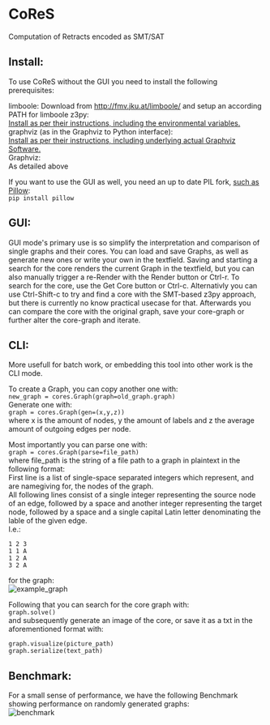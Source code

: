 # CoReS
Computation of  Retracts encoded as SMT/SAT

## Install:

To use CoReS without the GUI you need to install the following prerequisites:

limboole:
Download from http://fmv.jku.at/limboole/ and setup an according PATH for limboole
z3py:  
[Install as per their instructions, including the environmental variables.](https://github.com/Z3Prover/z3/wiki/Using-Z3Py-on-Windows)  
graphviz (as in the Graphviz to Python interface):  
[Install as per their instructions, including underlying actual Graphviz Software.](https://github.com/xflr6/graphviz)  
Graphviz:  
As detailed above

If you want to use the GUI as well, you need an up to date PIL fork, [such as Pillow](https://pypi.python.org/pypi/Pillow/5.0.0):  
```pip install pillow```

## GUI:

GUI mode's primary use is so simplify the interpretation and comparison of single graphs and their cores.
You can load and save Graphs, as well as generate new ones or write your own in the textfield.
Saving and starting a search for the core renders the current Graph in the textfield, but you can also manually trigger a re-Render with the Render button or Ctrl-r.
To search for the core, use the Get Core button or Ctrl-c. Alternativly you can use Ctrl-Shift-c to try and find a core with the SMT-based z3py approach, but there is currently no know practical usecase for that.
Afterwards you can compare the core with the original graph, save your core-graph or further alter the core-graph and iterate.

## CLI:

More usefull for batch work, or embedding this tool into other work is the CLI mode.

To create a Graph, you can copy another one with:  
```new_graph = cores.Graph(graph=old_graph.graph)  ```  
Generate one with:  
```graph = cores.Graph(gen=(x,y,z))  ```  
where x is the amount of nodes, y the amount of labels and z the average amount of outgoing edges per node.  

Most importantly you can parse one with:  
```graph = cores.Graph(parse=file_path)```  
where file_path is the string of a file path to a graph in plaintext in the following format:  
First line is a list of single-space separated integers which represent, and are namegiving for, the nodes of the graph.  
All following lines consist of a single integer representing the source node of an edge, followed by a space and another integer representing the target node, followed by a space and a single capital Latin letter denominating the lable of the given edge.  
I.e.:
```
1 2 3 
1 1 A
1 2 A
3 2 A
```
for the graph:  
![example_graph](./example_graph.png)  

Following that you can search for the core graph with:  
```graph.solve()```  
and subsequently generate an image of the core, or save it as a txt in the aforementioned format with:  
```
graph.visualize(picture_path)
graph.serialize(text_path)
```

## Benchmark:

For a small sense of performance, we have the following Benchmark showing performance on randomly generated graphs:  
![benchmark](./benchmark.png)  
